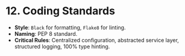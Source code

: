 # 12. Coding Standards

* **Style**: `Black` for formatting, `Flake8` for linting.
* **Naming**: PEP 8 standard.
* **Critical Rules**: Centralized configuration, abstracted service layer, structured logging, 100% type hinting.

